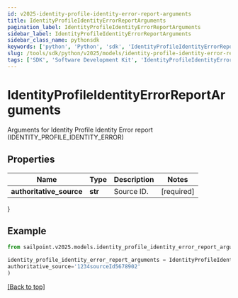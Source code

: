 ```yaml
---
id: v2025-identity-profile-identity-error-report-arguments
title: IdentityProfileIdentityErrorReportArguments
pagination_label: IdentityProfileIdentityErrorReportArguments
sidebar_label: IdentityProfileIdentityErrorReportArguments
sidebar_class_name: pythonsdk
keywords: ['python', 'Python', 'sdk', 'IdentityProfileIdentityErrorReportArguments', 'V2025IdentityProfileIdentityErrorReportArguments'] 
slug: /tools/sdk/python/v2025/models/identity-profile-identity-error-report-arguments
tags: ['SDK', 'Software Development Kit', 'IdentityProfileIdentityErrorReportArguments', 'V2025IdentityProfileIdentityErrorReportArguments']
---
```


# IdentityProfileIdentityErrorReportArguments

Arguments for Identity Profile Identity Error report (IDENTITY_PROFILE_IDENTITY_ERROR)

## Properties

Name | Type | Description | Notes
------------ | ------------- | ------------- | -------------
**authoritative_source** | **str** | Source ID. | [required]
}

## Example

```python
from sailpoint.v2025.models.identity_profile_identity_error_report_arguments import IdentityProfileIdentityErrorReportArguments

identity_profile_identity_error_report_arguments = IdentityProfileIdentityErrorReportArguments(
authoritative_source='1234sourceId5678902'
)

```
[[Back to top]](#) 

